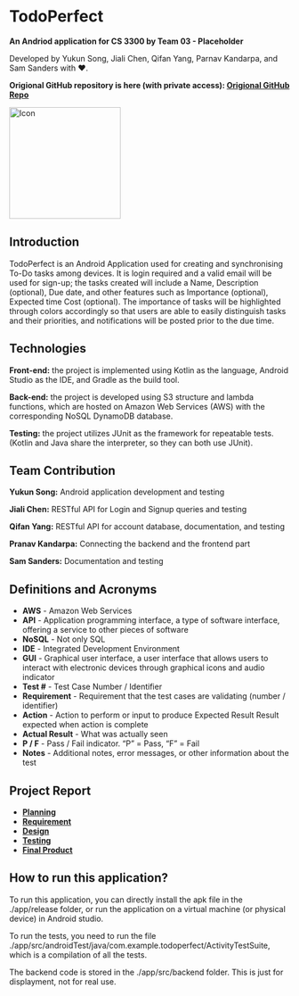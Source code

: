 # TodoPerfect 

**An Andriod application for CS 3300 by Team 03 - Placeholder**

Developed by Yukun Song, Jiali Chen, Qifan Yang, Parnav Kandarpa, and Sam Sanders with ❤.

**Origional GitHub repository is here (with private access): [Origional GitHub Repo](https://github.com/Spark-RTG/TodoPerfect3300)**

<img src="https://s6.jpg.cm/2021/11/30/LPDjUU.png" width="200" alt="Icon">

## Introduction

TodoPerfect is an Android Application used for creating and synchronising To-Do tasks among devices. It is login required and a valid email will be used for sign-up; the tasks created will include a Name, Description (optional), Due date, and other features such as Importance (optional), Expected time Cost (optional). The importance of tasks will be highlighted through colors accordingly so that users are able to easily distinguish tasks and their priorities, and notifications will be posted prior to the due time.

## Technologies

**Front-end:** the project is implemented using Kotlin as the language, Android Studio as the IDE, and Gradle as the build tool.

**Back-end:** the project is developed using S3 structure and lambda functions, which are hosted on Amazon Web Services (AWS) with the corresponding NoSQL DynamoDB database.

**Testing:** the project utilizes JUnit as the framework for repeatable tests. (Kotlin and Java share the interpreter, so they can both use JUnit).

## Team Contribution

**Yukun Song:** Android application development and testing

**Jiali Chen:** RESTful API for Login and Signup queries and testing

**Qifan Yang:** RESTful API for account database, documentation, and testing

**Pranav Kandarpa:** Connecting the backend and the frontend part

**Sam Sanders:** Documentation and testing

## Definitions and Acronyms

- **AWS** - Amazon Web Services
- **API** - Application programming interface, a type of software interface, offering a service to other pieces of software
- **NoSQL** - Not only SQL
- **IDE** - Integrated Development Environment
- **GUI** - Graphical user interface, a user interface that allows users to interact with electronic devices through graphical icons and audio indicator
- **Test #** - Test Case Number / Identifier
- **Requirement** - Requirement that the test cases are validating (number / identifier) 
- **Action** - Action to perform or input to produce Expected Result Result expected when action is complete 
- **Actual Result** - What was actually seen 
- **P / F** - Pass / Fail indicator. “P” = Pass, “F” = Fail 
- **Notes** - Additional notes, error messages, or other information about the test

## Project Report

- [**Planning**](https://gtqifan.github.io/TodoPerfect/planning.html)
- [**Requirement**](https://gtqifan.github.io/TodoPerfect/requirement.html)
- [**Design**](https://gtqifan.github.io/TodoPerfect/design.html)
- [**Testing**](https://gtqifan.github.io/TodoPerfect/testing.html)
- [**Final Product**](https://gtqifan.github.io/TodoPerfect/finalProduct.html)

## How to run this application?

To run this application, you can directly install the apk file in the ./app/release folder, or run the application on a virtual machine (or physical device) in Android studio.

To run the tests, you need to run the file ./app/src/androidTest/java/com.example.todoperfect/ActivityTestSuite, which is a compilation of all the tests.

The backend code is stored in the ./app/src/backend folder. This is just for displayment, not for real use.
